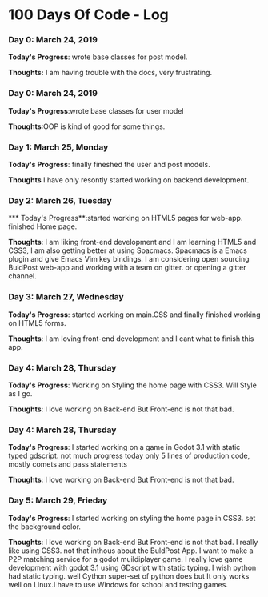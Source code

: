# 100 Days Of Code - Log

### Day 0: March 24, 2019


**Today's Progress**: wrote base classes for post model.
  
**Thoughts:** I am having trouble with the docs, very frustrating.



### Day 0: March 24, 2019 


**Today's Progress**:wrote base classes for user model 

**Thoughts**:OOP is kind of good for some things.




### Day 1: March 25, Monday

**Today's Progress**: finally fineshed the user and post models.

**Thoughts** I have only resontly started working on backend development. 
 
 
 
### Day 2: March 26, Tuesday

*** Today's Progress**:started working on HTML5 pages for web-app. finished Home page.

**Thoughts**: I am liking front-end development and I am learning HTML5 and CSS3, I am also getting better at using Spacmacs. Spacmacs is a Emacs plugin and give Emacs Vim key bindings. I am considering open sourcing BuldPost web-app and working with a team on gitter. or opening a gitter channel.

### Day 3: March 27, Wednesday

**Today's Progress**: started working on main.CSS and finally finished working on HTML5 forms.

**Thoughts**: I am loving front-end development and I cant what to finish this app.

### Day 4: March 28, Thursday

**Today's Progress**: Working on Styling the home page with CSS3. Will Style as I go.

**Thoughts**: I love working on Back-end But Front-end is not that bad.

### Day 4: March 28, Thursday

**Today's Progress**: I started working on a game in Godot 3.1 with static typed gdscript. not much progress today only 5 lines of production code, mostly comets and pass statements  

**Thoughts**: I love working on Back-end But Front-end is not that bad.

### Day 5: March 29, Frieday

**Today's Progress**: I started working on styling the home page in CSS3. set 
the background color.

**Thoughts**: I love working on Back-end But Front-end is not that bad. I really like using CSS3. not that inthous about the BuldPost App. I want to make a 
P2P matching service for a godot muildiplayer game. I really love 
game development with godot 3.1 using GDscript with static typing. I wish python had static typing. well Cython super-set of python does but It only works well on Linux.I have to use Windows for school and testing games.
